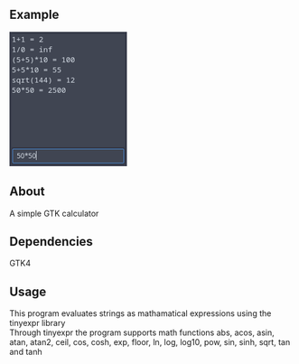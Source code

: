 ## Example
![screenshot.png](https://github.com/aussie114/calculator/blob/master/data/screenshot.png)  

## About  
A simple GTK calculator  

## Dependencies  
GTK4  

## Usage  
This program evaluates strings as mathamatical expressions using the tinyexpr library  
Through tinyexpr the program supports math functions abs, acos, asin, atan, atan2, ceil, cos, cosh, exp, floor, ln, log, log10, pow, sin, sinh, sqrt, tan and tanh  

